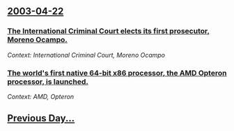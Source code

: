 ## [2003-04-22](/news/2003/04/22/index.md)

### [ The International Criminal Court elects its first prosecutor, Moreno Ocampo.<ref name="autogenerated1"/>](/news/2003/04/22/the-international-criminal-court-elects-its-first-prosecutor-moreno-ocampo.md)
_Context: International Criminal Court, Moreno Ocampo_

### [ The world's first native 64-bit x86 processor, the AMD Opteron processor, is launched.](/news/2003/04/22/the-world-s-first-native-64-bit-x86-processor-the-amd-opteron-processor-is-launched.md)
_Context: AMD, Opteron_

## [Previous Day...](/news/2003/04/21/index.md)

